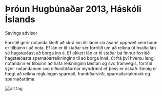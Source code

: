 Þróun Hugbúnaðar 2013, Háskóli Íslands
==========
Savings advisor

Forritið gerir notanda kleift að skrá inn öll lánin sín ásamt upphæð sem hann er tilbúinn í að nota. Ef lán er til staðar sér forritið um að reikna út hvaða lán sé hagstæðast að borga inn á. Ef ekkert lán er til staðar þá finnur forritið hagstæðasta sparnaðarreikninginn til að borga inná, út frá því hversu lengi notandinn er tilbúinn að hafa reikninginn læstan og svo framvegis, forritið sýnir notandanum svo niðurstöðurnar myndrænt ef þess er óskað.
Einnig er hægt að reikna reglulegan sparnað, framtíðarvirði, sparnaðartakmark og sparnaðartíma.

![alt tag](http://i240.photobucket.com/albums/ff100/turta_/1_zpsd04d0ed3.png)
